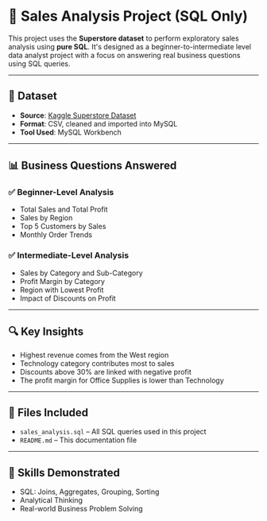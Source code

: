  # 💼 Sales Analysis Project (SQL Only)

This project uses the **Superstore dataset** to perform exploratory sales analysis using **pure SQL**. It's designed as a beginner-to-intermediate level data analyst project with a focus on answering real business questions using SQL queries.

---

## 📌 Dataset

- **Source**: [Kaggle Superstore Dataset](https://www.kaggle.com/datasets/vivek468/superstore-dataset-final)
- **Format**: CSV, cleaned and imported into MySQL
- **Tool Used**: MySQL Workbench

---

## 📊 Business Questions Answered

### ✅ Beginner-Level Analysis
- Total Sales and Total Profit
- Sales by Region
- Top 5 Customers by Sales
- Monthly Order Trends

### ✅ Intermediate-Level Analysis
- Sales by Category and Sub-Category
- Profit Margin by Category
- Region with Lowest Profit
- Impact of Discounts on Profit

---

## 🔍 Key Insights

- Highest revenue comes from the West region
- Technology category contributes most to sales
- Discounts above 30% are linked with negative profit
- The profit margin for Office Supplies is lower than Technology

---

## 💾 Files Included

- `sales_analysis.sql` – All SQL queries used in this project
- `README.md` – This documentation file

---

## 🧠 Skills Demonstrated

- SQL: Joins, Aggregates, Grouping, Sorting
- Analytical Thinking
- Real-world Business Problem Solving
